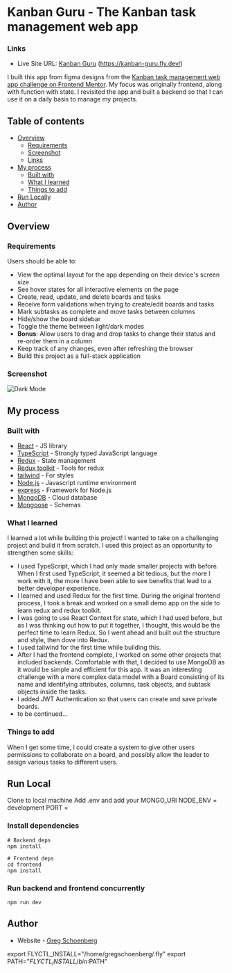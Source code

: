 # Kanban Guru - The Kanban task management web app 

### Links

- Live Site URL: [Kanban Guru](https://kanban-guru.fly.dev/) (https://kanban-guru.fly.dev/)

I built this app from figma designs from the [Kanban task management web app challenge on Frontend Mentor](https://www.frontendmentor.io/challenges/kanban-task-management-web-app-wgQLt-HlbB). My focus was originally frontend, along with function with state. I revisited the app and built a backend so that I can use it on a daily basis to manage my projects.

## Table of contents

- [Overview](#overview)
  - [Requirements](#requirements)
  - [Screenshot](#screenshot)
  - [Links](#links)
- [My process](#my-process)
  - [Built with](#built-with)
  - [What I learned](#what-i-learned)
  - [Things to add](#things-to-add)
- [Run Locally](#run-local)
- [Author](#author)

## Overview

### Requirements

Users should be able to:

- View the optimal layout for the app depending on their device's screen size
- See hover states for all interactive elements on the page
- Create, read, update, and delete boards and tasks
- Receive form validations when trying to create/edit boards and tasks
- Mark subtasks as complete and move tasks between columns
- Hide/show the board sidebar
- Toggle the theme between light/dark modes
- **Bonus**: Allow users to drag and drop tasks to change their status and re-order them in a column
- Keep track of any changes, even after refreshing the browser
- Build this project as a full-stack application

### Screenshot

![Dark Mode](./public/assets/kanbanguru-screenshot.png)

## My process

### Built with

- [React](https://reactjs.org/) - JS library
- [TypeScript](https://www.typescriptlang.org/) - Strongly typed JavaScript language
- [Redux](https://redux.js.org/) - State management
- [Redux toolkit](https://redux-toolkit.js.org/) - Tools for redux
- [tailwind](https://tailwindcss.com/) - For styles
- [Node.js](https://nodejs.org/en/) - Javascript runtime environment
- [express](https://expressjs.com/) - Framework for Node.js
- [MongoDB](https://www.mongodb.com/atlas/database) - Cloud database 
- [Mongoose]() - Schemas

### What I learned

I learned a lot while building this project! I wanted to take on a challenging project and build it from scratch. I used this project as an opportunity to strengthen some skills:

- I used TypeScript, which I had only made smaller projects with before. When I first used TypeScript, it seemed a bit tedious, but the more I work with it, the more I have been able to see benefits that lead to a better developer experience.
- I learned and used Redux for the first time. During the original frontend process, I took a break and worked on a small demo app on the side to learn redux and redux toolkit.
- I was going to use React Context for state, which I had used before, but as I was thinking out how to put it together, I thought, this would be the perfect time to learn Redux. So I went ahead and built out the structure and style, then dove into Redux.
- I used tailwind for the first time while building this.
- After I had the frontend complete, I worked on some other projects that included backends. Comfortable with that, I decided to use MongoDB as it would be simple and efficient for this app. It was an interesting challenge with a more complex data model with a Board consisting of its name and identifying attributes, columns, task objects, and subtask objects inside the tasks.
- I added JWT Authentication so that users can create and save private boards.
- to be continued...

### Things to add
When I get some time, I could create a system to give other users permissions to collaborate on a board, and possibly allow the leader to assign various tasks to different users.

## Run Local
Clone to local machine
Add .env and add your MONGO_URI
NODE_ENV = development
PORT = <your chosen port>

### Install dependencies

```
# Backend deps
npm install

# Frontend deps
cd frontend
npm install
```

### Run backend and frontend concurrently

```
npm run dev
```

## Author

- Website - [Greg Schoenberg](https://gregschoenberg.com)





export FLYCTL_INSTALL="/home/gregschoenberg/.fly"
export PATH="$FLYCTL_INSTALL/bin:$PATH"
